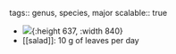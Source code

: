 tags:: genus, species, major
scalable:: true

- ![](https://peach-geographical-bat-397.mypinata.cloud/ipfs/QmSfeg79SYTWarQ81858o8a4eagTZTEMwaTCAYRMQv9bVi){:height 637, :width 840}
- [[salad]]: 10 g of leaves per day